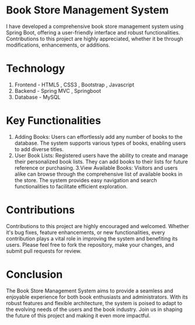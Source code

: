 # Book Store Management System
I have developed a comprehensive book store management system using Spring Boot, offering a user-friendly interface and robust functionalities. Contributions to this project are highly appreciated, whether it be through modifications, enhancements, or additions.
# Technology
1. Frontend - HTML5 , CSS3 , Bootstrap , Javascript
2. Backend - Spring MVC ,  Springboot
3. Database - MySQL
# Key Functionalities
1. Adding Books: Users can effortlessly add any number of books to the database. The system supports various types of books, enabling users to add diverse titles.
2. User Book Lists: Registered users have the ability to create and manage their personalized book lists. They can add books to their lists for future reference or purchasing.
3.View Available Books: Visitors and users alike can browse through the comprehensive list of available books in the store. The system provides easy navigation and search functionalities to facilitate efficient exploration.
# Contributions
Contributions to this project are highly encouraged and welcomed. Whether it's bug fixes, feature enhancements, or new functionalities, every contribution plays a vital role in improving the system and benefiting its users. Please feel free to fork the repository, make your changes, and submit pull requests for review.
# Conclusion
The Book Store Management System aims to provide a seamless and enjoyable experience for both book enthusiasts and administrators. With its robust features and flexible architecture, the system is poised to adapt to the evolving needs of the users and the book industry. Join us in shaping the future of this project and making it even more impactful.







